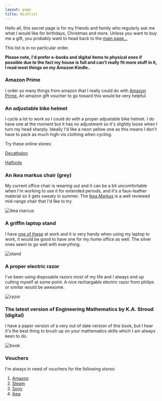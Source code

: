 ```yaml
---
layout: page
title: Wishlist
---
```


Hello all, this secret page is for my friends and family who regularly ask me what I would like for birthdays, Christmas and more. Unless you want to buy me a gift, you probably want to head back to the [main page...](https://edwinjones.me.uk)

This list is in no particular order.

 **Please note, I'd prefer e-books and digital items to physical ones if possible due to the fact my house is full and can't really fit more stuff in it, I read most things on my Amazon Kindle.**.

### Amazon Prime

I order so many things from amazon that I really could do with [Amazon Prime.](https://www.amazon.co.uk/amazonprime) An amazon gift voucher to go toward this would be very helpful.

### An adjustable bike helmet

I cycle a lot to work so I could do with a proper adjustable bike helmet. I do have one at the moment but it has no adjustment so it's slightly loose when I turn my head sharply. Ideally I'd like a neon yellow one as this means I don't have to pack as much high-vis clothing when cycling.

Try these online stores:

[Decathalon](https://www.decathlon.co.uk/)

[Halfords](https://www.halfords.com/)

### An ikea markus chair (grey)
My current office chair is wearing out and it can be a bit uncomfortable when I'm working to use it for extended periods, and it's a faux-leather material so it gets sweaty in summer. The [Ikea Markus](https://www.ikea.com/gb/en/products/chairs-stools-benches/office-chairs/markus-swivel-chair-vissle-dark-grey-art-30261152/) is a well reviewed mid-range chair that I'd like to try.

![ikea marcus](https://www.ikea.com/gb/en/images/products/markus-swivel-chair-vissle-dark-grey__0324506_pe517017_s4.jpg "Ikea Marcus")

### A griffin laptop stand
I have [one of these](https://www.amazon.co.uk/dp/B013BNHROE/?coliid=ITQAEAL01ZU3E&colid=2E60OHDYE668M&psc=1&ref_=lv_ov_lig_dp_it) at work and it is very handy when using my laptop to work, it would be good to have one for my home office as well. The silver ones seem to go well with everything.

![stand](https://images-na.ssl-images-amazon.com/images/I/81w-PdeAtlL._SX522_.jpg "stand")

### A proper electric razor

I've been using disposable razors most of my life and I always end up cutting myself at some point. A nice rechargable electric razor from philips or similar would be awesome.

![razor](https://media.4rgos.it/i/Argos/6219534_R_Z001A?$Web$&$DefaultPDP768$ "razor")

### The latest version of Engineering Mathematics by K.A. Stroud (digital)

I have a paper version of a very out of date version of this book, but I hear it's the best thing to brush up on your mathematics skills which I am always keen to do.

![book](https://images-na.ssl-images-amazon.com/images/I/5129Lcbw7zL._SX351_BO1,204,203,200_.jpg "book")

### Vouchers

I'm always in need of vouchers for the following stores:

1) [Amazon](https://www.amazon.co.uk/Giftcards-Giftvouchers-Vouchers-Birthday-Gifts/b?ie=UTF8&node=1571304031)
2) [Steam](https://store.steampowered.com/digitalgiftcards/)
3) [Sony](https://www.playstation.com/en-us/explore/playstationnetwork/psn-cards/)
4) [Ikea](https://www.ikea.com/gb/en/customer-service/ikea-gift-cards/)